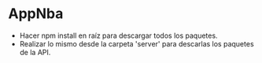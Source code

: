 # AppNba

- Hacer npm install en raíz para descargar todos los paquetes.
- Realizar lo mismo desde la carpeta 'server' para descarlas los paquetes de la API.

